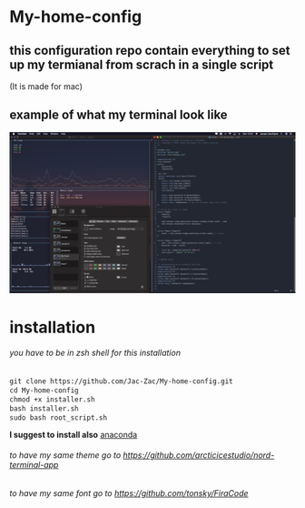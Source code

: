 # My-home-config

## this configuration repo contain everything to set up my termianal from scrach in a single script
(It is made for mac)

## example of what my terminal look like


![showcase](https://github.com/Jac-Zac/My-home-config/blob/master/my_terminal.png)

# installation

###### you have to be in zsh shell for this installation

```
git clone https://github.com/Jac-Zac/My-home-config.git
cd My-home-config
chmod +x installer.sh 
bash installer.sh 
sudo bash root_script.sh
```


**I suggest to install also** [anaconda](https://docs.anaconda.com/anaconda/install/mac-os/)

###### to have my same theme go to https://github.com/arcticicestudio/nord-terminal-app
###### to have my same font go to https://github.com/tonsky/FiraCode

